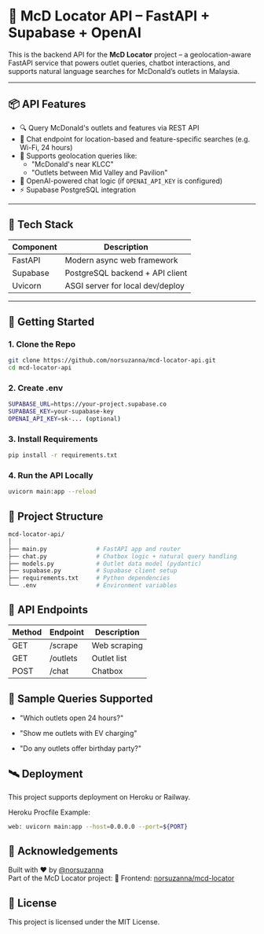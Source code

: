 # 🧠 McD Locator API – FastAPI + Supabase + OpenAI

This is the backend API for the **McD Locator** project – a geolocation-aware FastAPI service that powers outlet queries, chatbot interactions, and supports natural language searches for McDonald’s outlets in Malaysia.

---

## 📦 API Features

- 🔍 Query McDonald's outlets and features via REST API
- 💬 Chat endpoint for location-based and feature-specific searches (e.g. Wi-Fi, 24 hours)
- 📡 Supports geolocation queries like:
  - "McDonald's near KLCC"
  - "Outlets between Mid Valley and Pavilion"
- 🧠 OpenAI-powered chat logic (if `OPENAI_API_KEY` is configured)
- ⚡ Supabase PostgreSQL integration

---

## 🧱 Tech Stack

| Component   | Description                        |
|------------|------------------------------------|
| FastAPI     | Modern async web framework         |
| Supabase    | PostgreSQL backend + API client    |
| Uvicorn     | ASGI server for local dev/deploy   |

---

## 🚀 Getting Started

### 1. Clone the Repo

```bash
git clone https://github.com/norsuzanna/mcd-locator-api.git
cd mcd-locator-api
```

### 2. Create .env

```bash
SUPABASE_URL=https://your-project.supabase.co
SUPABASE_KEY=your-supabase-key
OPENAI_API_KEY=sk-... (optional)
```

### 3. Install Requirements

```bash
pip install -r requirements.txt
```

### 4. Run the API Locally

```bash
uvicorn main:app --reload
```

## 📂 Project Structure

```bash
mcd-locator-api/
│
├── main.py              # FastAPI app and router
├── chat.py              # Chatbox logic + natural query handling
├── models.py            # Outlet data model (pydantic)
├── supabase.py          # Supabase client setup
├── requirements.txt     # Python dependencies
└── .env                 # Environment variables
```

## 🔌 API Endpoints

| Method   | Endpoint  | Description  |
|----------|-----------|--------------|
| GET      | /scrape   | Web scraping |
| GET      | /outlets  | Outlet list  |
| POST     | /chat     | Chatbox      |

## 🧠 Sample Queries Supported
* "Which outlets open 24 hours?"

* "Show me outlets with EV charging"

* "Do any outlets offer birthday party?"

## 🛰 Deployment
This project supports deployment on Heroku or Railway.

Heroku Procfile Example:

```bash
web: uvicorn main:app --host=0.0.0.0 --port=${PORT}
```

## 🙌 Acknowledgements
Built with ❤️ by [@norsuzanna](https://github.com/norsuzanna)<br>
Part of the McD Locator project: 🔗 Frontend: [norsuzanna/mcd-locator](https://github.com/norsuzanna/mcd-locator)

## 📄 License
This project is licensed under the MIT License.